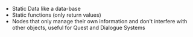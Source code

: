 - Static Data like a data-base
- Static functions (only return values)
- Nodes that only manage their own information and don't interfere with other objects, useful for Quest and Dialogue Systems
